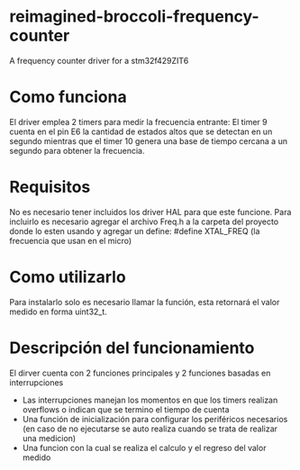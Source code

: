 # reimagined-broccoli-frequency-counter
A frequency counter driver for a stm32f429ZIT6

# Como funciona
El driver emplea 2 timers para medir la frecuencia entrante: El timer 9 cuenta en el pin E6 la cantidad de estados altos que se detectan en un segundo mientras que el timer 10 genera una base de tiempo cercana a un segundo para obtener la frecuencia.

# Requisitos
No es necesario tener incluidos los driver HAL para que este funcione. Para incluirlo es necesario agregar el archivo Freq.h a la carpeta del proyecto donde lo esten usando y agregar un define:
#define XTAL_FREQ (la frecuencia que usan en el micro)

# Como utilizarlo
Para instalarlo solo es necesario llamar la función, esta retornará el valor medido en forma uint32_t.

# Descripción del funcionamiento
El dirver cuenta con 2 funciones principales y 2 funciones basadas en interrupciones
- Las interrupciones manejan los momentos en que los timers realizan overflows o indican que se termino el tiempo de cuenta
- Una función de inicialización para configurar los periféricos necesarios (en caso de no ejecutarse se auto realiza cuando se trata de realizar una medicion)
- Una funcion con la cual se realiza el calculo y el regreso del valor medido

